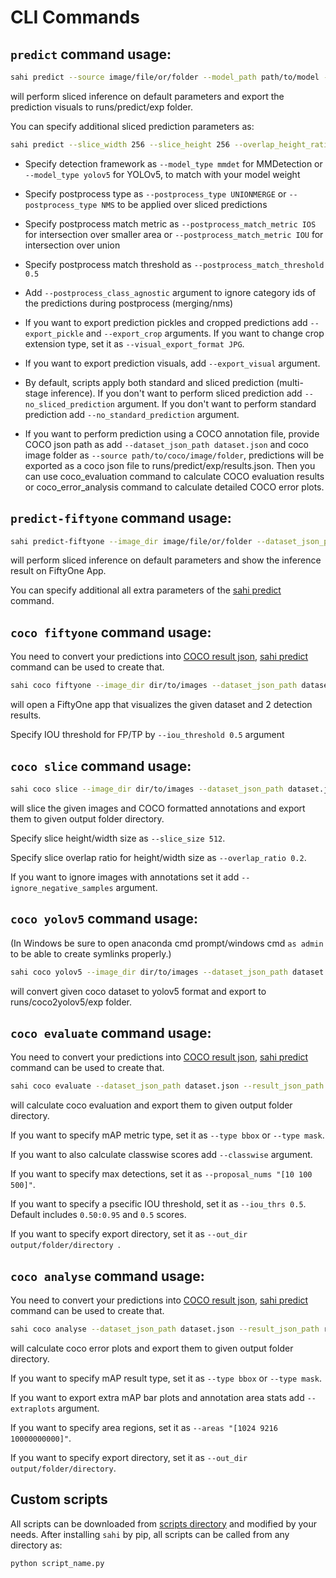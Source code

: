 # CLI Commands

## `predict` command usage:

```bash
sahi predict --source image/file/or/folder --model_path path/to/model --model_config_path path/to/config
```

will perform sliced inference on default parameters and export the prediction visuals to runs/predict/exp folder.

You can specify additional sliced prediction parameters as:

```bash
sahi predict --slice_width 256 --slice_height 256 --overlap_height_ratio 0.1 --overlap_width_ratio 0.1 --model_confidence_threshold 0.25 --source image/file/or/folder --model_path path/to/model --model_config_path path/to/config
```

- Specify detection framework as `--model_type mmdet` for MMDetection or `--model_type yolov5` for YOLOv5, to match with your model weight

- Specify postprocess type as `--postprocess_type UNIONMERGE` or `--postprocess_type NMS` to be applied over sliced predictions

- Specify postprocess match metric as `--postprocess_match_metric IOS` for intersection over smaller area or `--postprocess_match_metric IOU` for intersection over union

- Specify postprocess match threshold as `--postprocess_match_threshold 0.5`

- Add `--postprocess_class_agnostic` argument to ignore category ids of the predictions during postprocess (merging/nms)

- If you want to export prediction pickles and cropped predictions add `--export_pickle` and `--export_crop` arguments. If you want to change crop extension type, set it as `--visual_export_format JPG`.

- If you want to export prediction visuals, add `--export_visual` argument.

- By default, scripts apply both standard and sliced prediction (multi-stage inference). If you don't want to perform sliced prediction add `--no_sliced_prediction` argument. If you don't want to perform standard prediction add `--no_standard_prediction` argument.

- If you want to perform prediction using a COCO annotation file, provide COCO json path as add `--dataset_json_path dataset.json` and coco image folder as `--source path/to/coco/image/folder`, predictions will be exported as a coco json file to runs/predict/exp/results.json. Then you can use coco_evaluation command to calculate COCO evaluation results or coco_error_analysis command to calculate detailed COCO error plots.

## `predict-fiftyone` command usage:

```bash
sahi predict-fiftyone --image_dir image/file/or/folder --dataset_json_path dataset.json --model_path path/to/model --model_config_path path/to/config
```

will perform sliced inference on default parameters and show the inference result on FiftyOne App.

You can specify additional all extra parameters of the [sahi predict](https://github.com/obss/sahi/blob/main/docs/CLI.md#predict-command-usage) command.

## `coco fiftyone` command usage:

You need to convert your predictions into [COCO result json](https://cocodataset.org/#format-results), [sahi predict](https://github.com/obss/sahi/blob/main/docs/CLI.md#predict-command-usage) command can be used to create that.

```bash
sahi coco fiftyone --image_dir dir/to/images --dataset_json_path dataset.json cocoresult1.json cocoresult2.json
```

will open a FiftyOne app that visualizes the given dataset and 2 detection results.

Specify IOU threshold for FP/TP by `--iou_threshold 0.5` argument

## `coco slice` command usage:

```bash
sahi coco slice --image_dir dir/to/images --dataset_json_path dataset.json
```

will slice the given images and COCO formatted annotations and export them to given output folder directory.

Specify slice height/width size as `--slice_size 512`.

Specify slice overlap ratio for height/width size as `--overlap_ratio 0.2`.

If you want to ignore images with annotations set it add `--ignore_negative_samples` argument.

## `coco yolov5` command usage:

(In Windows be sure to open anaconda cmd prompt/windows cmd `as admin` to be able to create symlinks properly.)

```bash
sahi coco yolov5 --image_dir dir/to/images --dataset_json_path dataset.json  --train_split 0.9
```

will convert given coco dataset to yolov5 format and export to runs/coco2yolov5/exp folder.

## `coco evaluate` command usage:

You need to convert your predictions into [COCO result json](https://cocodataset.org/#format-results), [sahi predict](https://github.com/obss/sahi/blob/main/docs/CLI.md#predict-command-usage) command can be used to create that.

```bash
sahi coco evaluate --dataset_json_path dataset.json --result_json_path result.json
```

will calculate coco evaluation and export them to given output folder directory.

If you want to specify mAP metric type, set it as `--type bbox` or `--type mask`.

If you want to also calculate classwise scores add `--classwise` argument.

If you want to specify max detections, set it as `--proposal_nums "[10 100 500]"`.

If you want to specify a psecific IOU threshold, set it as `--iou_thrs 0.5`. Default includes `0.50:0.95` and `0.5` scores.

If you want to specify export directory, set it as `--out_dir output/folder/directory `.

## `coco analyse` command usage:

You need to convert your predictions into [COCO result json](https://cocodataset.org/#format-results), [sahi predict](https://github.com/obss/sahi/blob/main/docs/CLI.md#predict-command-usage) command can be used to create that.

```bash
sahi coco analyse --dataset_json_path dataset.json --result_json_path result.json
```

will calculate coco error plots and export them to given output folder directory.

If you want to specify mAP result type, set it as `--type bbox` or `--type mask`.

If you want to export extra mAP bar plots and annotation area stats add `--extraplots` argument.

If you want to specify area regions, set it as `--areas "[1024 9216 10000000000]"`.

If you want to specify export directory, set it as `--out_dir output/folder/directory`.

## Custom scripts

All scripts can be downloaded from [scripts directory](https://github.com/obss/sahi/main/cli/sahi/scripts) and modified by your needs. After installing `sahi` by pip, all scripts can be called from any directory as:

```bash
python script_name.py
```
